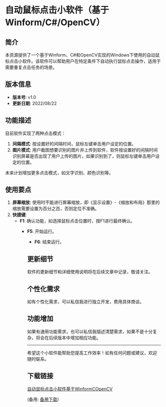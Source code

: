 # 自动鼠标点击小软件（基于Winform/C#/OpenCV）

## 简介
本资源提供了一个基于Winform、C#和OpenCV实现的Windows下使用的自动鼠标点击小软件。该软件可以帮助用户在特定条件下自动执行鼠标点击操作，适用于需要重复点击任务的场景。

## 版本信息
- **版本号**: v1.0
- **更新日期**: 2022/08/22

## 功能描述
目前软件实现了两种点击模式：

1. **间隔模式**: 按设置好的间隔时间，鼠标左键单击用户设定的位置。
2. **图片模式**: 用户截图想要识别的图片并上传到软件，软件按设置好的间隔时间识别屏幕是否出现了用户上传的图片，如果识别到了，则鼠标左键单击用户设定的位置。

未来计划增加更多点击模式，如文字识别、颜色识别等。

## 使用要点
1. **屏幕缩放**: 使用时不能进行屏幕缩放，即《显示设置》-《缩放和布局》那里的缩放需要设置为百分之百，否则定位不准确。
2. **快捷键**:
   - **F1**: 确认功能，如选择鼠标点击位置时，按F1进行最终确认。
      - **F5**: 开始运行。
         - **F6**: 结束运行。

         ## 更新细节
         软件的更新细节和详细使用说明将在后续文章中记录，敬请关注。

         ## 个性化需求
         如有个性化需求，可以私信我进行独立开发，费用具体商谈。

         ## 功能增加
         如果有通用功能需求，也可以私信我描述清楚需求，如果不是十分复杂，将会在后续版本中增加相应功能。

         ---

         希望这个小软件能帮助您提高工作效率！如有任何问题或建议，欢迎随时联系。

         ## 下载链接
         [自动鼠标点击小软件基于WinformCOpenCV](https://pan.quark.cn/s/87d8d06e2715) 

         (备用: [备用下载](https://pan.baidu.com/s/1v7WH6v_7A-0wmgHe7afxaw?pwd=u5qn))
